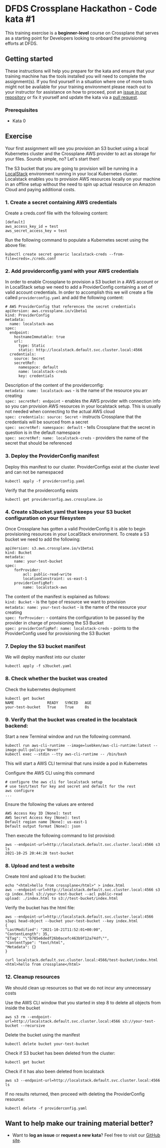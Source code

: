DFDS Crossplane Hackathon - Code kata #1
======================================

This training exercise is a **beginner-level** course on Crossplane that serves as a starting point for Developers looking to onboard the provisioning efforts at DFDS.

## Getting started
These instructions will help you prepare for the kata and ensure that your training machine has the tools installed you will need to complete the assignment(s). If you find yourself in a situation where one of more tools might not be available for your training environment please reach out to your instructor for assistance on how to proceed, post an [issue in our repository](https://github.com/dfds/dojo/issues) or fix it yourself and update the kata via a [pull request](https://github.com/dfds/dojo/pulls).

### Prerequisites
* Kata 0

## Exercise
Your first assignment will see you provision an S3 bucket using a local Kubernetes cluster and the Crossplane AWS provider to act as storage for your files. Sounds simple, no? Let's start then!

The S3 bucket that you are going to provision will be running in a 
[LocalStack](https://github.com/localstack/localstack) environment running in your local Kubernetes cluster. Localstack enables you to provision AWS resources locally on your machine in an offline setup without the need to spin up actual resource on Amazon Cloud and paying additional costs.


### 1. Create a secret containing AWS credentials

Create a creds.conf file with the following content:

```
[default]
aws_access_key_id = test
aws_secret_access_key = test

```

Run the following command to populate a Kubernetes secret using the above file:

```
kubectl create secret generic localstack-creds --from-file=creds=./creds.conf

```

### 2. Add providerconfig.yaml with your AWS credentials
In order to enable Crossplane to provision a S3 bucket in a AWS account or in LocalStack setup we need to add a ProviderConfig containing a set of valid account credentials. In order to accomplish this we will create a file called `providerconfig.yaml` and add the following content:

```
# AWS ProviderConfig that references the secret credentials
apiVersion: aws.crossplane.io/v1beta1
kind: ProviderConfig
metadata:
  name: localstack-aws
spec:
  endpoint:
    hostnameImmutable: true
    url:
      type: Static
      static: http://localstack.default.svc.cluster.local:4566
  credentials:
    source: Secret
    secretRef:
      namespace: default
      name: localstack-creds
      key: credentials
```

Description of the content of the providerconfig: <br/>
`metadata: name: localstack-aws` - is the name of the resource you arr creating<br/>
`spec: secretRef: endpoint` - enables the AWS provider with connection info so you can provision AWS resources in your localstack setup. This is usually not needed when connecting to the actual AWS cloud<br/>
`spec: credentials: source: Secret` - instructs Crossplane that the credentials will be sourced from a secret<br/>
`spec: secretRef: namespace: default` - tells Crossplane that the secret in question is in the default namespace<br/>
`spec: secretRef: name: localstack-creds` - providers the name of the secret that should be referenced<br/>

### 3. Deploy the ProviderConfig manifest

Deploy this manifest to our cluster. ProviderConfigs exist at the cluster level and can not be namespaced

```
kubectl apply -f providerconfig.yaml
```

Verify that the providerconfig exists

```
kubectl get providerconfig.aws.crossplane.io
```

### 4. Create s3bucket.yaml that keeps your S3 bucket configuration on your filesystem
Once Crossplane has gotten a valid ProviderConfig it is able to begin provisioning resources in your LocalStack environment. To create a S3 bucket we need to add the following:


```
apiVersion: s3.aws.crossplane.io/v1beta1
kind: Bucket
metadata:
    name: your-test-bucket
spec:
    forProvider:
        acl: public-read-write
        locationConstraint: us-east-1
    providerConfigRef:
        name: localstack-aws
```

The content of the manifest is explained as follows: <br/>
`kind: Bucket` - is the type of resource we want to provision<br/>
`metadata: name: your-test-bucket` - is the name of the resource your creating<br/>
`spec: forProvider:` - contains the configuration to be passed by the provider in charge of provisioning the S3 Bucket<br/>
`spec: providerConfigRef: name: localstack-creds` - points to the ProviderConfig used for provisioning the S3 Bucket<br/>


### 7. Deploy the S3 bucket manifest

We will deploy manifest into our cluster

```
kubectl apply -f s3bucket.yaml
```

### 8. Check whether the bucket was created

Check the kubernetes deployment
```
kubectl get bucket
NAME               READY   SYNCED   AGE
your-test-bucket   True    True     8s
```

### 9. Verify that the bucket was created in the localstack backend: 
Start a new Terminal window and run the following command.
```
kubectl run aws-cli-runtime --image=luebken/aws-cli-runtime:latest --image-pull-policy='Never'
kubectl exec --stdin --tty aws-cli-runtime -- /bin/bash
```
This will start a AWS CLI terminal that runs inside a pod in Kubernetes 


Configure the AWS CLI using this command
```
# configure the aws cli for localstack setup
# use test/test for key and secret and default for the rest
aws configure
...
```

Ensure the following the values are entered

```
AWS Access Key ID [None]: test
AWS Secret Access Key [None]: test
Default region name [None]: us-east-1
Default output format [None]: json
```
Then execute the following command to list provisiod:

```
aws --endpoint-url=http://localstack.default.svc.cluster.local:4566 s3 ls
2021-10-25 20:44:28 test-bucket
```


### 8. Upload and test a website

Create html and upload it to the bucket:
```
echo "<html>hello from crossplane</html>" > index.html
aws --endpoint-url=http://localstack.default.svc.cluster.local:4566 s3 cp index.html s3://your-test-bucket --acl public-read
upload: ./index.html to s3://test-bucket/index.html
```

Verify the bucket has the html file:
```
aws --endpoint-url=http://localstack.default.svc.cluster.local:4566 s3api head-object --bucket your-test-bucket --key index.html
{
"LastModified": "2021-10-21T11:52:01+00:00",
"ContentLength": 35,
"ETag": "\"b785e6dedf26b0acefc463b9f12a74df\"",
"ContentType": "text/html",
"Metadata": {}
}

curl localstack.default.svc.cluster.local:4566/test-bucket/index.html
<html>hello from crossplane</html>
```

### 12. Cleanup resources

We should clean up resources so that we do not incur any unnecessary costs

Use the AWS CLI window that you started in step 8 to delete all objects from inside the bucket
```
aws s3 rm --endpoint-url=http://localstack.default.svc.cluster.local:4566 s3://your-test-bucket --recursive
```

Delete the bucket using the manifest
```
kubectl delete bucket your-test-bucket
```

Check if S3 bucket has been deleted from the cluster:
```
kubectl get bucket
```

Check if it has also been deleted from localstack
```
aws s3 --endpoint-url=http://localstack.default.svc.cluster.local:4566 ls
```

If no results returned, then proceed with deleting the ProviderConfig resource:
```
kubectl delete -f providerconfig.yaml
```

## Want to help make our training material better?
 * Want to **log an issue** or **request a new kata**? Feel free to visit our [GitHub site](https://github.com/dfds/dojo/issues).
 